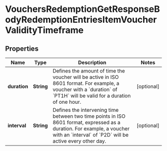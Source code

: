 

# VouchersRedemptionGetResponseBodyRedemptionEntriesItemVoucherValidityTimeframe


## Properties

| Name | Type | Description | Notes |
|------------ | ------------- | ------------- | -------------|
|**duration** | **String** | Defines the amount of time the voucher will be active in ISO 8601 format. For example, a voucher with a &#x60;duration&#x60; of &#x60;PT1H&#x60; will be valid for a duration of one hour. |  [optional] |
|**interval** | **String** | Defines the intervening time between two time points in ISO 8601 format, expressed as a duration. For example, a voucher with an &#x60;interval&#x60; of &#x60;P2D&#x60; will be active every other day. |  [optional] |



